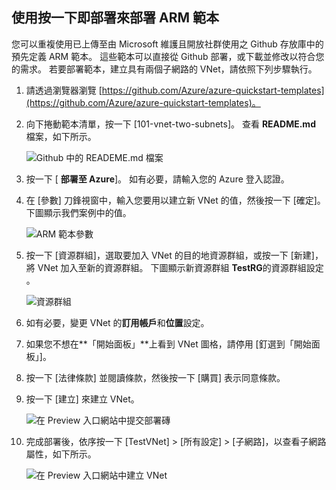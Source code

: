 ## <a name="deploy-the-arm-template-by-using-click-to-deploy"></a>使用按一下即部署來部署 ARM 範本
您可以重複使用已上傳至由 Microsoft 維護且開放社群使用之 Github 存放庫中的預先定義 ARM 範本。 這些範本可以直接從 Github 部署，或下載並修改以符合您的需求。 若要部署範本，建立具有兩個子網路的 VNet，請依照下列步驟執行。

1. 請透過瀏覽器瀏覽 [https://github.com/Azure/azure-quickstart-templates](https://github.com/Azure/azure-quickstart-templates)。
2. 向下捲動範本清單，按一下 [101-vnet-two-subnets]。 查看 **README.md** 檔案，如下所示。
   
    ![Github 中的 READEME.md 檔案](./media/virtual-networks-create-vnet-arm-template-click-include/figure1.png)
3. 按一下 [ **部署至 Azure**]。 如有必要，請輸入您的 Azure 登入認證。 
4. 在 [參數] 刀鋒視窗中，輸入您要用以建立新 VNet 的值，然後按一下 [確定]。 下圖顯示我們案例中的值。
   
    ![ARM 範本參數](./media/virtual-networks-create-vnet-arm-template-click-include/figure2.png)
5. 按一下 [資源群組]，選取要加入 VNet 的目的地資源群組，或按一下 [新建]，將 VNet 加入至新的資源群組。 下圖顯示新資源群組 **TestRG**的資源群組設定 。
   
    ![資源群組](./media/virtual-networks-create-vnet-arm-template-click-include/figure3.png)
6. 如有必要，變更 VNet 的**訂用帳戶**和**位置**設定。
7. 如果您不想在**「開始面板」**上看到 VNet 圖格，請停用 [釘選到「開始面板」]。
8. 按一下 [法律條款] 並閱讀條款，然後按一下 [購買] 表示同意條款。 
9. 按一下 [建立] 來建立 VNet。
   
    ![在 Preview 入口網站中提交部署磚](./media/virtual-networks-create-vnet-arm-template-click-include/figure4.png)
10. 完成部署後，依序按一下 [TestVNet] > [所有設定] > [子網路]，以查看子網路屬性，如下所示。
    
     ![在 Preview 入口網站中建立 VNet](./media/virtual-networks-create-vnet-arm-template-click-include/figure5.gif)


